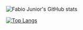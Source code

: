 ![Fabio Junior's GitHub stats](https://github-readme-stats.vercel.app/api?username=fabioo-junioor&show_icons=true&theme=gotham&card_width="1")

[![Top Langs](https://github-readme-stats.vercel.app/api/top-langs/?username=fabioo-junioor&layout=compact)](https://github.com/anuraghazra/github-readme-stats)
